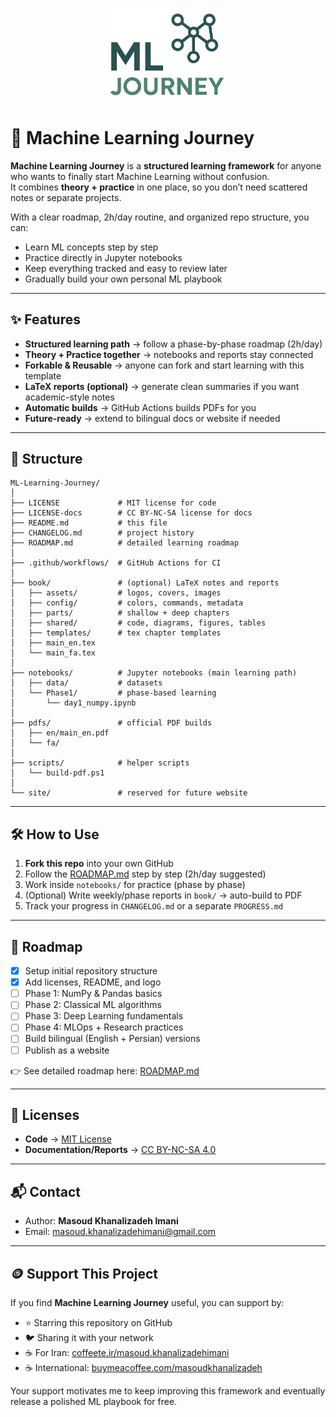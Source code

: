 <p align="center">
  <img src="book/assets/ML_Learning_Journey.png" alt="ML Journey Logo" width="200"/>
</p>

# 📘 Machine Learning Journey

**Machine Learning Journey** is a **structured learning framework** for anyone who wants to finally start Machine Learning without confusion.  
It combines **theory + practice** in one place, so you don’t need scattered notes or separate projects.  

With a clear roadmap, 2h/day routine, and organized repo structure, you can:  
- Learn ML concepts step by step  
- Practice directly in Jupyter notebooks  
- Keep everything tracked and easy to review later  
- Gradually build your own personal ML playbook  

---

## ✨ Features

- **Structured learning path** → follow a phase-by-phase roadmap (2h/day)  
- **Theory + Practice together** → notebooks and reports stay connected  
- **Forkable & Reusable** → anyone can fork and start learning with this template  
- **LaTeX reports (optional)** → generate clean summaries if you want academic-style notes  
- **Automatic builds** → GitHub Actions builds PDFs for you  
- **Future-ready** → extend to bilingual docs or website if needed  

---

## 🚀 Structure

```
ML-Learning-Journey/
│
├── LICENSE             # MIT license for code
├── LICENSE-docs        # CC BY-NC-SA license for docs
├── README.md           # this file
├── CHANGELOG.md        # project history
├── ROADMAP.md          # detailed learning roadmap
│
├── .github/workflows/  # GitHub Actions for CI
│
├── book/               # (optional) LaTeX notes and reports
│   ├── assets/         # logos, covers, images
│   ├── config/         # colors, commands, metadata
│   ├── parts/          # shallow + deep chapters
│   ├── shared/         # code, diagrams, figures, tables
│   ├── templates/      # tex chapter templates
│   ├── main_en.tex
│   └── main_fa.tex
│
├── notebooks/          # Jupyter notebooks (main learning path)
│   ├── data/           # datasets
│   └── Phase1/         # phase-based learning
│       └── day1_numpy.ipynb
│
├── pdfs/               # official PDF builds
│   ├── en/main_en.pdf
│   └── fa/
│
├── scripts/            # helper scripts
│   └── build-pdf.ps1
│
└── site/               # reserved for future website
```

---

## 🛠️ How to Use

1. **Fork this repo** into your own GitHub  
2. Follow the [ROADMAP.md](./ROADMAP.md) step by step (2h/day suggested)  
3. Work inside `notebooks/` for practice (phase by phase)  
4. (Optional) Write weekly/phase reports in `book/` → auto-build to PDF  
5. Track your progress in `CHANGELOG.md` or a separate `PROGRESS.md`  

---

## 📌 Roadmap

- [x] Setup initial repository structure  
- [x] Add licenses, README, and logo  
- [ ] Phase 1: NumPy & Pandas basics  
- [ ] Phase 2: Classical ML algorithms  
- [ ] Phase 3: Deep Learning fundamentals  
- [ ] Phase 4: MLOps + Research practices  
- [ ] Build bilingual (English + Persian) versions  
- [ ] Publish as a website  

👉 See detailed roadmap here: [ROADMAP.md](./ROADMAP.md)

---

## 📜 Licenses

- **Code** → [MIT License](./LICENSE)  
- **Documentation/Reports** → [CC BY-NC-SA 4.0](./LICENSE-docs)  

---

## 📬 Contact

- Author: **Masoud Khanalizadeh Imani**  
- Email: masoud.khanalizadehimani@gmail.com  

---

## 🪙 Support This Project

If you find **Machine Learning Journey** useful, you can support by:

- ⭐ Starring this repository on GitHub  
- 🐦 Sharing it with your network  
- ☕ For Iran: [coffeete.ir/masoud.khanalizadehimani](http://www.coffeete.ir/masoud.khanalizadehimani)  
- ☕ International: [buymeacoffee.com/masoudkhanalizadeh](https://buymeacoffee.com/masoudkhanalizadeh)  

Your support motivates me to keep improving this framework and eventually release a polished ML playbook for free.  
